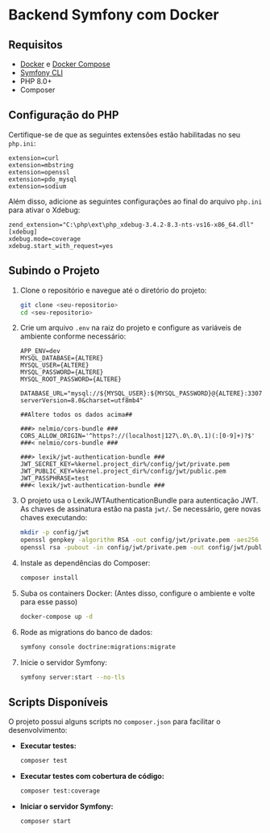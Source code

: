 # Backend Symfony com Docker

## Requisitos

- [Docker](https://www.docker.com/) e [Docker Compose](https://docs.docker.com/compose/)
- [Symfony CLI](https://symfony.com/download/)
- PHP 8.0+
- Composer

## Configuração do PHP

Certifique-se de que as seguintes extensões estão habilitadas no seu `php.ini`:

```
extension=curl
extension=mbstring
extension=openssl
extension=pdo_mysql
extension=sodium
```

Além disso, adicione as seguintes configurações ao final do arquivo `php.ini` para ativar o Xdebug:

```
zend_extension="C:\php\ext\php_xdebug-3.4.2-8.3-nts-vs16-x86_64.dll"
[xdebug]
xdebug.mode=coverage
xdebug.start_with_request=yes
```

## Subindo o Projeto

1. Clone o repositório e navegue até o diretório do projeto:
   ```sh
   git clone <seu-repositorio>
   cd <seu-repositorio>
   ```
2. Crie um arquivo `.env` na raiz do projeto e configure as variáveis de ambiente conforme necessário:
   ```
   APP_ENV=dev
   MYSQL_DATABASE={ALTERE}
   MYSQL_USER={ALTERE}
   MYSQL_PASSWORD={ALTERE}
   MYSQL_ROOT_PASSWORD={ALTERE}
   
   DATABASE_URL="mysql://${MYSQL_USER}:${MYSQL_PASSWORD}@{ALTERE}:3307/${MYSQL_DATABASE}?serverVersion=8.0&charset=utf8mb4"
   
   ##Altere todos os dados acima##
   
   ###> nelmio/cors-bundle ###
   CORS_ALLOW_ORIGIN='^https?://(localhost|127\.0\.0\.1)(:[0-9]+)?$'
   ###< nelmio/cors-bundle ###
   
   ###> lexik/jwt-authentication-bundle ###
   JWT_SECRET_KEY=%kernel.project_dir%/config/jwt/private.pem
   JWT_PUBLIC_KEY=%kernel.project_dir%/config/jwt/public.pem
   JWT_PASSPHRASE=test
   ###< lexik/jwt-authentication-bundle ###
   ```
3. O projeto usa o LexikJWTAuthenticationBundle para autenticação JWT. As chaves de assinatura estão na pasta `jwt/`. Se necessário, gere novas chaves executando:
   ```sh
   mkdir -p config/jwt
   openssl genpkey -algorithm RSA -out config/jwt/private.pem -aes256 -pass pass:test
   openssl rsa -pubout -in config/jwt/private.pem -out config/jwt/public.pem -passin pass:test
   ```
4. Instale as dependências do Composer:
   ```sh
   composer install
   ```
5. Suba os containers Docker: (Antes disso, configure o ambiente e volte para esse passo)
   ```sh
   docker-compose up -d
   ```
6. Rode as migrations do banco de dados:
   ```sh
   symfony console doctrine:migrations:migrate
   ```
7. Inicie o servidor Symfony:
   ```sh
   symfony server:start --no-tls
   ```

## Scripts Disponíveis

O projeto possui alguns scripts no `composer.json` para facilitar o desenvolvimento:

- **Executar testes:**
  ```sh
  composer test
  ```
- **Executar testes com cobertura de código:**
  ```sh
  composer test:coverage
  ```
- **Iniciar o servidor Symfony:**
  ```sh
  composer start
  ```
